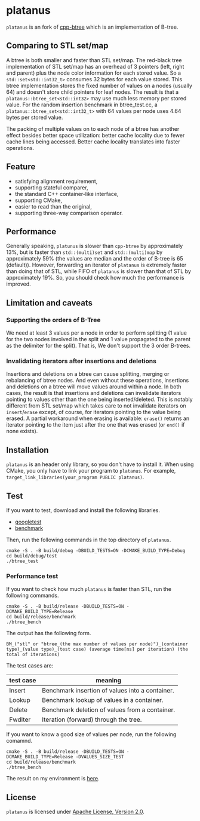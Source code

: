 # platanus
`platanus` is an fork of [cpp-btree](https://code.google.com/archive/p/cpp-btree/) which is an implementation of B-tree.


## Comparing to STL set/map
A btree is both smaller and faster than STL set/map.
The red-black tree implementation of STL set/map has an overhead of 3 pointers (left, right and parent) plus the node color information for each stored value.
So a `std::set<std::int32_t>` consumes 32 bytes for each value stored.
This btree implementation stores the fixed number of values on a nodes (usually 64) and doesn't store child
pointers for leaf nodes.
The result is that a `platanus::btree_set<std::int32>` may use much less memory per stored value.
For the random insertion benchmark in btree_test.cc, a `platanus::btree_set<std::int32_t>` with 64 values per node uses 4.64 bytes per stored value.

The packing of multiple values on to each node of a btree has another effect besides better space utilization: better cache locality due to fewer cache lines being accessed.
Better cache locality translates into faster operations.


## Feature
* satisfying alignment requirement,
* supporting stateful comparer,
* the standard C++ container-like interface,
* supporting CMake,
* easier to read than the original,
* supporting three-way comparison operator.


## Performance
Generally speaking, `platunus` is slower than `cpp-btree` by approximately 13%, but is faster than `std::(multi)set` and `std::(multi)map` by approximately 59% (the values are median and the order of B-tree is 65 (default)).
However, forwarding an iterator of `platanus` is extremely faster than doing that of STL, while FIFO of `platanus` is slower than that of STL by approximately 19%.
So, you should check how much the performance is improved.


## Limitation and caveats
### Supporting the orders of B-Tree
We need at least 3 values per a node in order to perform splitting (1 value for the two nodes involved in the split and 1 value propagated to the parent as the delimiter for the split). That is, We don't support the 3 order B-trees.

### Invalidating iterators after insertions and deletions
Insertions and deletions on a btree can cause splitting, merging or rebalancing of btree nodes.
And even without these operations, insertions and deletions on a btree will move values around within a node.
In both cases, the result is that insertions and deletions can invalidate iterators pointing to values other than the one being inserted/deleted.
This is notably different from STL set/map which takes care to not invalidate iterators on `insert`/`erase` except, of course, for iterators pointing to the value being erased.
A partial workaround when erasing is available: `erase()` returns an iterator pointing to the item just after the one that was erased (or `end()` if none exists).


## Installation
`platanus` is an header only library, so you don't have to install it.
When using CMake, you only have to link your program to `platanus`.
For example, `target_link_libraries(your_program PUBLIC platanus)`.


## Test
If you want to test, download and install the following libraries.

- [googletest](https://github.com/google/googletest)
- [benchmark](https://github.com/google/benchmark)

Then, run the following commands in the top directory of `platanus`.
```
cmake -S . -B build/debug -DBUILD_TESTS=ON -DCMAKE_BUILD_TYPE=Debug
cd build/debug/test
./btree_test
```

### Performance test
If you want to check how much `platanus` is faster than STL, run the following commands.

```
cmake -S . -B build/release -DBUILD_TESTS=ON -DCMAKE_BUILD_TYPE=Release
cd build/release/benchmark
./btree_bench
```

The output has the following form.

```
BM_("stl" or "btree_(the max number of values per node)")_(container type)_(value type)_(test case) (average time[ns] per iteration) (the total of iterations)
```

The test cases are:

| test case | meaning |
| --- | --- |
| Insert | Benchmark insertion of values into a container. |
| Lookup | Benchmark lookup of values in a container. |
| Delete | Benchmark deletion of values from a container. |
| FwdIter | Iteration (forward) through the tree. |

If you want to know a good size of values per node, run the following comamnd.

```
cmake -S . -B build/release -DBUILD_TESTS=ON -DCMAKE_BUILD_TYPE=Release -DVALUES_SIZE_TEST
cd build/release/benchmark
./btree_bench
```

The result on my environment is [here](./benchmark_result.txt).


## License
`platanus` is licensed under [Apache License, Version 2.0](https://www.apache.org/licenses/LICENSE-2.0.txt).
